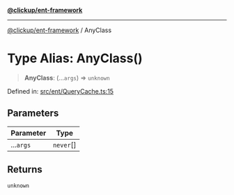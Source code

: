 [**@clickup/ent-framework**](../README.md)

***

[@clickup/ent-framework](../globals.md) / AnyClass

# Type Alias: AnyClass()

> **AnyClass**: (...`args`) => `unknown`

Defined in: [src/ent/QueryCache.ts:15](https://github.com/clickup/ent-framework/blob/master/src/ent/QueryCache.ts#L15)

## Parameters

| Parameter | Type |
| ------ | ------ |
| ...`args` | `never`[] |

## Returns

`unknown`
